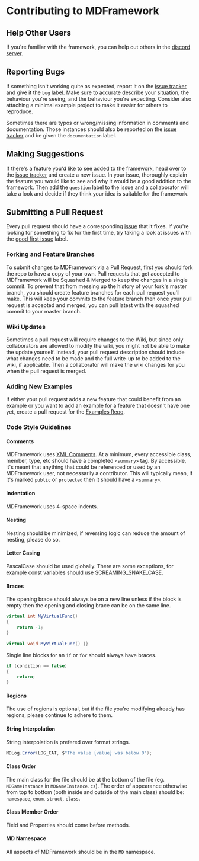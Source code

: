 # Contributing to MDFramework

## Help Other Users
If you're familiar with the framework, you can help out others in the [discord server](https://discord.gg/UH49eHK).

## Reporting Bugs
If something isn't working quite as expected, report it on the [issue tracker](https://github.com/DoubleDeez/MDFramework/issues) and give it the `bug` label.
Make sure to accurate describe your situation, the behaviour you're seeing, and the behaviour you're expecting. Consider also attaching a minimal example project to make it easier for others to reproduce.

Sometimes there are typos or wrong/missing information in comments and documentation. Those instances should also be reported on the [issue tracker](https://github.com/DoubleDeez/MDFramework/issues) and be given the `documentation` label.

## Making Suggestions
If there's a feature you'd like to see added to the framework, head over to the [issue tracker](https://github.com/DoubleDeez/MDFramework/issues) and create a new issue.
In your issue, thoroughly explain the feature you would like to see and why it would be a good addition to the framework.
Then add the `question` label to the issue and a collaborator will take a look and decide if they think your idea is suitable for the framework.

## Submitting a Pull Request
Every pull request should have a corresponding [issue](https://github.com/DoubleDeez/MDFramework/issues) that it fixes.
If you're looking for something to fix for the first time, try taking a look at issues with the [good first issue](https://github.com/DoubleDeez/MDFramework/issues?q=is%3Aissue+is%3Aopen+label%3A%22good+first+issue%22) label.

### Forking and Feature Branches
To submit changes to MDFramework via a Pull Request, first you should fork the repo to have a copy of your own.
Pull requests that get accepted to MDFramework will be Squashed & Merged to keep the changes in a single commit.
To prevent that from messing up the history of your fork's master branch, you should create feature branches for each pull request you'll make.
This will keep your commits to the feature branch then once your pull request is accepted and merged, you can pull latest with the squashed commit to your master branch.

### Wiki Updates
Sometimes a pull request will require changes to the Wiki, but since only collaborators are allowed to modify the wiki, you might not be able to make the update yourself.
Instead, your pull request description should include what changes need to be made and the full write-up to be added to the wiki, if applicable.
Then a collaborator will make the wiki changes for you when the pull request is merged.

### Adding New Examples
If either your pull request adds a new feature that could benefit from an example or you want to add an example for a feature that doesn't have one yet, create a pull request for the [Examples Repo](https://github.com/DoubleDeez/MDFramework-Examples).

### Code Style Guidelines
#### Comments
MDFramework uses [XML Comments](https://docs.microsoft.com/en-us/dotnet/csharp/codedoc). At a minimum, every accessible class, member, type, etc should have a completed `<summary>` tag.
By accessible, it's meant that anything that could be referenced or used by an MDFramework user, not necessarily a contributor. This will typically mean, if it's marked `public` or `protected` then it should have a `<summary>`.

#### Indentation
MDFramework uses 4-space indents.

#### Nesting
Nesting should be minimized, if reversing logic can reduce the amount of nesting, please do so.

#### Letter Casing
PascalCase should be used globally. There are some exceptions, for example const variables should use SCREAMING_SNAKE_CASE.

#### Braces
The opening brace should always be on a new line unless if the block is empty then the opening and closing brace can be on the same line.
```cs
virtual int MyVirtualFunc()
{
    return -1;
}
```
```cs
virtual void MyVirtualFunc() {}
```

Single line blocks for an `if` or `for` should always have braces.
```cs
if (condition == false)
{
    return;
}
```

#### Regions
The use of regions is optional, but if the file you're modifying already has regions, please continue to adhere to them.

#### String Interpolation
String interpolation is prefered over format strings.
```cs
MDLog.Error(LOG_CAT, $"The value {value} was below 0");
```

#### Class Order
The main class for the file should be at the bottom of the file (eg. `MDGameInstance` in `MDGameInstance.cs`).
The order of appearance otherwise from top to bottom (both inside and outside of the main class) should be: `namespace`, `enum`, `struct`, `class`.

#### Class Member Order
Field and Properties should come before methods.

#### MD Namespace
All aspects of MDFramework should be in the `MD` namespace.